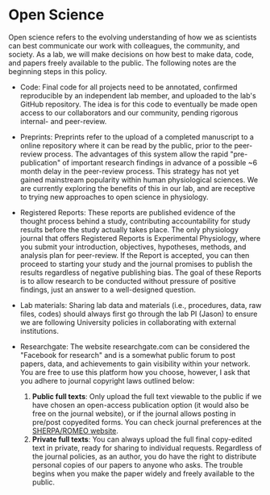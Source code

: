 # Open Science

Open science refers to the evolving understanding of how we as scientists can best communicate our work with colleagues, the community, and society. As a lab, we will make decisions on how best to make data, code, and papers freely available to the public. The following notes are the beginning steps in this policy.

* Code: Final code for all projects need to be annotated, confirmed reproducible by an independent lab member, and uploaded to the lab's GitHub repository. The idea is for this code to eventually be made open access to our collaborators and our community, pending rigorous internal- and peer-review.

* Preprints: Preprints refer to the upload of a completed manuscript to a online repository where it can be read by the public, prior to the peer-review process. The advantages of this system allow the rapid "pre-publication" of important research findings in advance of a possible ~6 month delay in the peer-review process. This strategy has not yet gained mainstream popularity within human physiological sciences. We are currently exploring the benefits of this in our lab, and are receptive to trying new approaches to open science in physiology.

* Registered Reports: These reports are published evidence of the thought process behind a study, contributing accountability for study results before the study actually takes place. The only physiology journal that offers Registered Reports is Experimental Physiology, where you submit your introduction, objectives, hypotheses, methods, and analysis plan for peer-review. If the Report is accepted, you can then proceed to starting your study and the journal promises to publish the results regardless of negative publishing bias. The goal of these Reports is to allow research to be conducted without pressure of positive findings, just an answer to a well-designed question.

* Lab materials: Sharing lab data and materials (i.e., procedures, data, raw files, codes) should always first go through the lab PI (Jason) to ensure we are following University policies in collaborating with external institutions.

* Researchgate: The website researchgate.com can be considered the "Facebook for research" and is a somewhat public forum to post papers, data, and achievements to gain visibility within your network. You are free to use this platform how you choose, however, I ask that you adhere to journal copyright laws outlined below:
    1. **Public full texts**: Only upload the full text viewable to the public if we have chosen an open-access publication option (it would also be free on the journal website), or if the journal allows posting in pre/post copyedited forms. You can check journal preferences at the [SHERPA/ROMEO website](sherpa.ac.uk/romeo/).
    2. **Private full texts**: You can always upload the full final copy-edited text in private, ready for sharing to individual requests. Regardless of the journal policies, as an author, you do have the right to distribute personal copies of our papers to anyone who asks. The trouble begins when you make the paper widely and freely available to the public.
